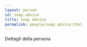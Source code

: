 ```yaml
---
layout: person
id: soap.advice
title: Soap Advice
permalink: people/soap.advice.html
---
```


Dettagli della persona